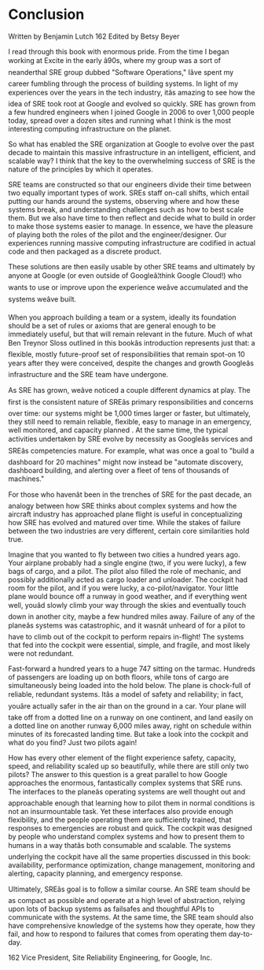 # Conclusion

Written by Benjamin Lutch 162 Edited by Betsy Beyer

I read through this book with enormous pride. From the time I began working at Excite in the early â90s, where my group was a sort of neanderthal SRE group dubbed "Software Operations," Iâve spent my career fumbling through the process of building systems. In light of my experiences over the years in the tech industry, itâs amazing to see how the idea of SRE took root at Google and evolved so quickly. SRE has grown from a few hundred engineers when I joined Google in 2006 to over 1,000 people today, spread over a dozen sites and running what I think is the most interesting computing infrastructure on the planet.

So what has enabled the SRE organization at Google to evolve over the past decade to maintain this massive infrastructure in an intelligent, efficient, and scalable way? I think that the key to the overwhelming success of SRE is the nature of the principles by which it operates.

SRE teams are constructed so that our engineers divide their time between two equally important types of work. SREs staff on-call shifts, which entail putting our hands around the systems, observing where and how these systems break, and understanding challenges such as how to best scale them. But we also have time to then reflect and decide what to build in order to make those systems easier to manage. In essence, we have the pleasure of playing both the roles of the pilot and the engineer/designer. Our experiences running massive computing infrastructure are codified in actual code and then packaged as a discrete product.

These solutions are then easily usable by other SRE teams and ultimately by anyone at Google (or even outside of Googleâ¦think Google Cloud!) who wants to use or improve upon the experience weâve accumulated and the systems weâve built.

When you approach building a team or a system, ideally its foundation should be a set of rules or axioms that are general enough to be immediately useful, but that will remain relevant in the future. Much of what Ben Treynor Sloss outlined in this bookâs introduction represents just that: a flexible, mostly future-proof set of responsibilities that remain spot-on 10 years after they were conceived, despite the changes and growth Googleâs infrastructure and the SRE team have undergone.

As SRE has grown, weâve noticed a couple different dynamics at play. The first is the consistent nature of SREâs primary responsibilities and concerns over time: our systems might be 1,000 times larger or faster, but ultimately, they still need to remain reliable, flexible, easy to manage in an emergency, well monitored, and capacity planned . At the same time, the typical activities undertaken by SRE evolve by necessity as Googleâs services and SREâs competencies mature. For example, what was once a goal to "build a dashboard for 20 machines" might now instead be "automate discovery, dashboard building, and alerting over a fleet of tens of thousands of machines."

For those who havenât been in the trenches of SRE for the past decade, an analogy between how SRE thinks about complex systems and how the aircraft industry has approached plane flight is useful in conceptualizing how SRE has evolved and matured over time. While the stakes of failure between the two industries are very different,
  certain core similarities hold true.

Imagine that you wanted to fly between two cities a hundred years ago. Your airplane probably had a single engine (two, if you were lucky), a few bags of cargo, and a pilot. The pilot also filled the role of mechanic, and possibly additionally acted as cargo loader and unloader. The cockpit had room for the pilot, and if you were lucky, a co-pilot/navigator. Your little plane would bounce off a runway in good weather, and if everything went well, youâd slowly climb your way through the skies and eventually touch down in another city, maybe a few hundred miles away. Failure of any of the planeâs systems was catastrophic, and it wasnât unheard of for a pilot to have to climb out of the cockpit to perform repairs in-flight! The systems that fed into the cockpit were essential, simple, and fragile, and most likely were not redundant.

Fast-forward a hundred years to a huge 747 sitting on the tarmac. Hundreds of passengers are loading up on both floors, while tons of cargo are simultaneously being loaded into the hold below. The plane is chock-full of reliable, redundant systems. Itâs a model of safety and reliability; in fact, youâre actually safer in the air than on the ground in a car. Your plane will take off from a dotted line on a runway on one continent, and land easily on a dotted line on another runway 6,000 miles away, right on schedule within minutes of its forecasted landing time. But take a look into the cockpit and what do you find? Just two pilots again!

How has every other element of the flight experience safety, capacity, speed, and reliability scaled up so beautifully, while there are still only two pilots? The answer to this question is a great parallel to how Google approaches the enormous, fantastically complex systems that SRE runs. The interfaces to the planeâs operating systems are well thought out and approachable enough that learning how to pilot them in normal conditions is not an insurmountable task. Yet these interfaces also provide enough flexibility, and the people operating them are sufficiently trained, that responses to emergencies are robust and quick. The cockpit was designed by people who understand complex systems and how to present them to humans in a way thatâs both consumable and scalable. The systems underlying the cockpit have all the same properties discussed in this book: availability, performance optimization, change management, monitoring and alerting, capacity planning, and emergency response.

Ultimately, SREâs goal is to follow a similar course. An SRE team should be as compact as possible and operate at a high level of abstraction, relying upon lots of backup systems as failsafes and thoughtful APIs to communicate with the systems. At the same time, the SRE team should also have comprehensive knowledge of the systems how they operate, how they fail, and how to respond to failures that comes from operating them day-to-day.

162 Vice President, Site Reliability Engineering, for Google, Inc.